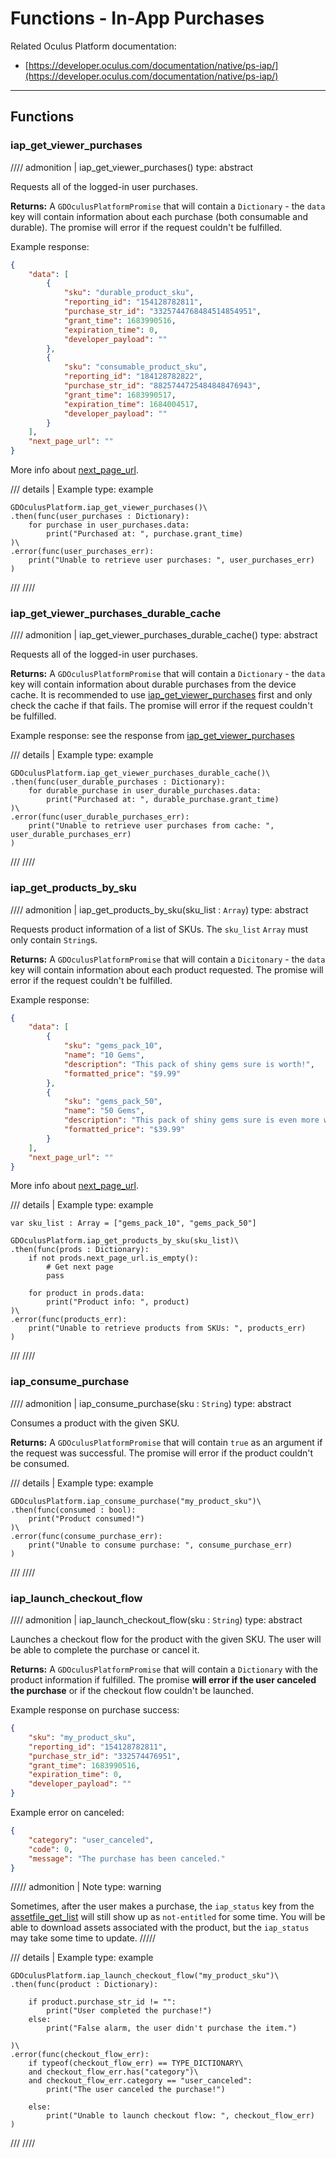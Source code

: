# Functions - In-App Purchases
Related Oculus Platform documentation:

- [https://developer.oculus.com/documentation/native/ps-iap/](https://developer.oculus.com/documentation/native/ps-iap/)

------
## Functions

### iap_get_viewer_purchases
//// admonition | iap_get_viewer_purchases()
    type: abstract

Requests all of the logged-in user purchases.

**Returns:** A `GDOculusPlatformPromise` that will contain a `Dictionary` - the `data` key will contain information about each purchase (both consumable and durable). The promise will error if the request couldn't be fulfilled.

Example response:

``` json linenums="1"
{
    "data": [
        {
            "sku": "durable_product_sku",
            "reporting_id": "154128782811",
            "purchase_str_id": "3325744768484514854951",
            "grant_time": 1683990516,
            "expiration_time": 0,
            "developer_payload": ""
        },
        {
            "sku": "consumable_product_sku",
            "reporting_id": "184128782822",
            "purchase_str_id": "8825744725484848476943",
            "grant_time": 1683990517,
            "expiration_time": 1684004517,
            "developer_payload": ""
        }
    ],
    "next_page_url": ""
}
```

More info about [next_page_url](/godot_oculus_platform/misc/about-previous_page_url-and-next_page_url/).

/// details | Example
    type: example
``` gdscript linenums="1"
GDOculusPlatform.iap_get_viewer_purchases()\
.then(func(user_purchases : Dictionary):
    for purchase in user_purchases.data:
        print("Purchased at: ", purchase.grant_time)
)\
.error(func(user_purchases_err):
    print("Unable to retrieve user purchases: ", user_purchases_err)
)
```
///
////

### iap_get_viewer_purchases_durable_cache
//// admonition | iap_get_viewer_purchases_durable_cache()
    type: abstract

Requests all of the logged-in user purchases.

**Returns:** A `GDOculusPlatformPromise` that will contain a `Dictionary` - the `data` key will contain information about durable purchases from the device cache. It is recommended to use [iap_get_viewer_purchases](#iap_get_viewer_purchases) first and only check the cache if that fails. The promise will error if the request couldn't be fulfilled.

Example response: see the response from [iap_get_viewer_purchases](#iap_get_viewer_purchases)

/// details | Example
    type: example
``` gdscript linenums="1"
GDOculusPlatform.iap_get_viewer_purchases_durable_cache()\
.then(func(user_durable_purchases : Dictionary):
    for durable_purchase in user_durable_purchases.data:
        print("Purchased at: ", durable_purchase.grant_time)
)\
.error(func(user_durable_purchases_err):
    print("Unable to retrieve user purchases from cache: ", user_durable_purchases_err)
)
```
///
////

### iap_get_products_by_sku
//// admonition | iap_get_products_by_sku(sku_list : `Array`)
    type: abstract

Requests product information of a list of SKUs. The `sku_list` `Array` must only contain `String`s.

**Returns:** A `GDOculusPlatformPromise` that will contain a `Dicitonary` - the `data` key will contain information about each product requested. The promise will error if the request couldn't be fulfilled.

Example response:

``` json linenums="1"
{
    "data": [
        {
            "sku": "gems_pack_10",
            "name": "10 Gems",
            "description": "This pack of shiny gems sure is worth!",
            "formatted_price": "$9.99"
        },
        {
            "sku": "gems_pack_50",
            "name": "50 Gems",
            "description": "This pack of shiny gems sure is even more worth!",
            "formatted_price": "$39.99"
        }
    ],
    "next_page_url": ""
}
```

More info about [next_page_url](/godot_oculus_platform/misc/about-previous_page_url-and-next_page_url/).

/// details | Example
    type: example
``` gdscript linenums="1"
var sku_list : Array = ["gems_pack_10", "gems_pack_50"]

GDOculusPlatform.iap_get_products_by_sku(sku_list)\
.then(func(prods : Dictionary):
    if not prods.next_page_url.is_empty():
        # Get next page
        pass
    
    for product in prods.data:
        print("Product info: ", product)
)\
.error(func(products_err):
    print("Unable to retrieve products from SKUs: ", products_err)
)
```
///
////

### iap_consume_purchase
//// admonition | iap_consume_purchase(sku : `String`)
    type: abstract

Consumes a product with the given SKU.

**Returns:** A `GDOculusPlatformPromise` that will contain `true` as an argument if the request was successful. The promise will error if the product couldn't be consumed.

/// details | Example
    type: example
``` gdscript linenums="1"
GDOculusPlatform.iap_consume_purchase("my_product_sku")\
.then(func(consumed : bool):
    print("Product consumed!")
)\
.error(func(consume_purchase_err):
    print("Unable to consume purchase: ", consume_purchase_err)
)
```
///
////

### iap_launch_checkout_flow
//// admonition | iap_launch_checkout_flow(sku : `String`)
    type: abstract

Launches a checkout flow for the product with the given SKU. The user will be able to complete the purchase or cancel it.

**Returns:** A `GDOculusPlatformPromise` that will contain a `Dictionary` with the product information if fulfilled. The promise **will error if the user canceled the purchase** or if the checkout flow couldn't be launched.

Example response on purchase success:
``` json linenums="1"
{
    "sku": "my_product_sku",
    "reporting_id": "154128782811",
    "purchase_str_id": "332574476951",
    "grant_time": 1683990516,
    "expiration_time": 0,
    "developer_payload": ""
}
```

Example error on canceled:
``` json linenums="1"
{
    "category": "user_canceled",
    "code": 0,
    "message": "The purchase has been canceled."
}
```

///// admonition | Note
    type: warning

Sometimes, after the user makes a purchase, the `iap_status` key from the [assetfile_get_list](/godot_oculus_platform/functions/asset-files/#assetfile_get_list) will still show up as `not-entitled` for some time. You will be able to download assets associated with the product, but the `iap_status` may take some time to update.
/////

/// details | Example
    type: example
``` gdscript linenums="1"
GDOculusPlatform.iap_launch_checkout_flow("my_product_sku")\
.then(func(product : Dictionary):
    
    if product.purchase_str_id != "":
        print("User completed the purchase!")
    else:
        print("False alarm, the user didn't purchase the item.")

)\
.error(func(checkout_flow_err):
    if typeof(checkout_flow_err) == TYPE_DICTIONARY\
    and checkout_flow_err.has("category")\
    and checkout_flow_err.category == "user_canceled":
        print("The user canceled the purchase!")
    
    else:
        print("Unable to launch checkout flow: ", checkout_flow_err)
)
```
///
////
